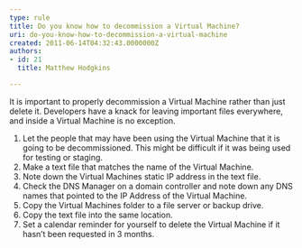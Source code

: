 ```yaml
---
type: rule
title: Do you know how to decommission a Virtual Machine?
uri: do-you-know-how-to-decommission-a-virtual-machine
created: 2011-06-14T04:32:43.0000000Z
authors:
- id: 21
  title: Matthew Hodgkins

---
```


 It is important to properly decommission a Virtual Machine rather than just delete it. Developers have a knack for leaving important files everywhere, and inside a Virtual Machine is no exception. <br> 
1. Let the people that may have been using the Virtual Machine that it is going to be decommissioned. This might be difficult if it was being used for testing or staging.
2. Make a text file that matches the name of the Virtual Machine.
3. Note down the Virtual Machines static IP address in the text file.
4. Check the DNS Manager on a domain controller and note down any DNS names that pointed to the IP Address of the Virtual Machine.
5. Copy the Virtual Machines folder to a file server or backup drive.
6. Copy the text file into the same location.
7. Set a calendar reminder for yourself to delete the Virtual Machine if it hasn’t been requested in 3 months.


